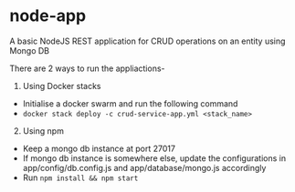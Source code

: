 # node-app
A basic NodeJS REST application for CRUD operations on an entity using Mongo DB

There are 2 ways to run the appliactions- 

1. Using Docker stacks 

- Initialise a docker swarm and run the following command 
- `docker stack deploy -c crud-service-app.yml <stack_name>`

2. Using npm

- Keep a mongo db instance at port 27017
- If mongo db instance is somewhere else, update the configurations in app/config/db.config.js and app/database/mongo.js accordingly
- Run `npm install && npm start`

